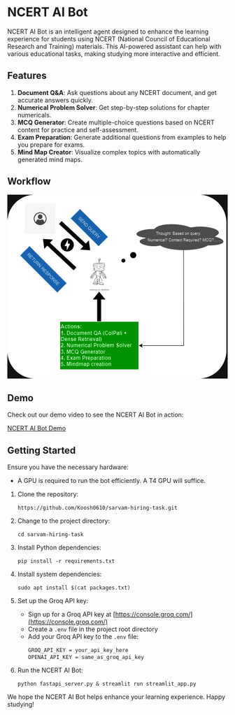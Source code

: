 # NCERT AI Bot

NCERT AI Bot is an intelligent agent designed to enhance the learning experience for students using NCERT (National Council of Educational Research and Training) materials. This AI-powered assistant can help with various educational tasks, making studying more interactive and efficient.

## Features

1. **Document Q&A**: Ask questions about any NCERT document, and get accurate answers quickly.
2. **Numerical Problem Solver**: Get step-by-step solutions for chapter numericals.
3. **MCQ Generator**: Create multiple-choice questions based on NCERT content for practice and self-assessment.
4. **Exam Preparation**: Generate additional questions from examples to help you prepare for exams.
5. **Mind Map Creator**: Visualize complex topics with automatically generated mind maps.

## Workflow

</div>

<div align="center">
<img src="ncert_bot.png">
</div>

## Demo

Check out our demo video to see the NCERT AI Bot in action:

[NCERT AI Bot Demo](https://github.com/Koosh0610/sarvam-hiring-task/blob/main/ncert_bot_demo.mp4)

## Getting Started

Ensure you have the necessary hardware:
   - A GPU is required to run the bot efficiently. A T4 GPU will suffice.

1. Clone the repository:
   ```
   https://github.com/Koosh0610/sarvam-hiring-task.git
   ```

2. Change to the project directory:
   ```
   cd sarvam-hiring-task
   ```

3. Install Python dependencies:
   ```
   pip install -r requirements.txt
   ```

4. Install system dependencies:
   ```
   sudo apt install $(cat packages.txt)
   ```

5. Set up the Groq API key:
   - Sign up for a Groq API key at [https://console.groq.com/](https://console.groq.com/)
   - Create a `.env` file in the project root directory
   - Add your Groq API key to the `.env` file:
     ```
     GROQ_API_KEY = your_api_key_here
     OPENAI_API_KEY = same_as_groq_api_key
     ```

6. Run the NCERT AI Bot:
   ```
   python fastapi_server.py & streamlit run streamlit_app.py
   ```

We hope the NCERT AI Bot helps enhance your learning experience. Happy studying!
